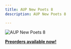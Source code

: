 ```yaml
---
title: AUP New Poets 8
description: AUP New Poets 8

---
```


<img src="{{ site.url }}/images/AUP_New_Poets_8.jpg" alt="AUP New Poets 8" class="mt4 db center"/><br>


<b><a href="https://aucklanduniversitypress.co.nz/aup-new-poets-8/">Preorders available now!</a><b><br>
